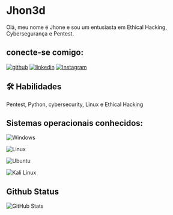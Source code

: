 # Jhon3d
Olá, meu nome é Jhone e sou um entusiasta em Ethical Hacking, Cybersegurança e Pentest.

## conecte-se comigo:
[![github](https://img.shields.io/badge/GitHub-123?style=for-the-badge&logo=github&logoColor=white)](https://github.com/jhon3D)
[![linkedin](https://img.shields.io/badge/linkedin-0A66C2?style=for-the-badge&logo=linkedin&logoColor=white)](https://www.linkedin.com/in/jhone-david-b761b71b8/)
[![Instagram](https://img.shields.io/badge/instagram-1DA1F2?style=for-the-badge&logo=instagram&logoColor=white)](https://www.instagram.com/jhone_david_?igsh=MXM5c2VyYndwM2VscQ==)


## 🛠 Habilidades
Pentest, Python, cybersecurity, Linux e Ethical Hacking


## Sistemas operacionais conhecidos:
![Windows](https://img.shields.io/badge/Windows-000?style=for-the-badge&logo=windows&logoColor=2CA5E0)

![Linux](https://img.shields.io/badge/Linux-000?style=for-the-badge&logo=linux&logoColor=2CA5E0)

![Ubuntu](https://img.shields.io/badge/Ubuntu-000?style=for-the-badge&logo=ubuntu&logoColor=2CA5E0)

![Kali Linux](https://img.shields.io/badge/Kali-linux-123?style=for-the-badge&logo=kali-linux&logoColor=2CA5E0)
## Github Status

![GitHub Stats](https://github-readme-stats.vercel.app/api?username=jhon3d&theme=transparent&bg_color=124&border_color=30A3DC&show_icons=true&icon_color=30A3DC&title_color=E94D5F&text_color=FFF)